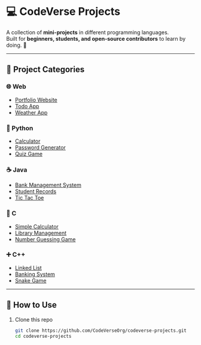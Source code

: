 # 💻 CodeVerse Projects  

A collection of **mini-projects** in different programming languages.  
Built for **beginners, students, and open-source contributors** to learn by doing. 🚀  

---

## 📂 Project Categories  

### 🌐 Web  
- [Portfolio Website](Web/portfolio-website)  
- [Todo App](Web/todo-app)  
- [Weather App](Web/weather-app)  

### 🐍 Python  
- [Calculator](Python/Calculator.py)  
- [Password Generator](Python/Password-Generator.py)  
- [Quiz Game](Python/Quiz-Game.py)  

### ☕ Java  
- [Bank Management System](Java/bank-management)  
- [Student Records](Java/student-records)  
- [Tic Tac Toe](Java/tic-tac-toe)  

### 🔹 C  
- [Simple Calculator](C/simple-calculator)  
- [Library Management](C/library-management)  
- [Number Guessing Game](C/number-guessing-game)  

### ➕ C++  
- [Linked List](C++/linked-list)  
- [Banking System](C++/banking-system)  
- [Snake Game](C++/snake-game)  

---

## 🚀 How to Use  
1. Clone this repo  
   ```bash
   git clone https://github.com/CodeVerseOrg/codeverse-projects.git
   cd codeverse-projects
